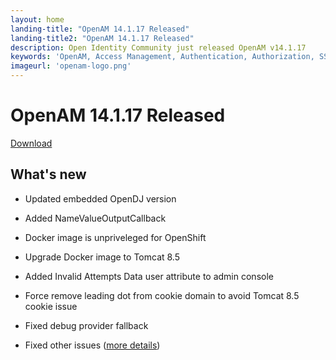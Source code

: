 ```yaml
---
layout: home
landing-title: "OpenAM 14.1.17 Released"
landing-title2: "OpenAM 14.1.17 Released"
description: Open Identity Community just released OpenAM v14.1.17
keywords: 'OpenAM, Access Management, Authentication, Authorization, SSO, Single Sign On, Identity Provider, Open Identity Platform, Release, OAuth2, SAML, API Authentication, Docker, OpenShift'
imageurl: 'openam-logo.png'
---
```

# OpenAM 14.1.17 Released
[Download](https://github.com/OpenIdentityPlatform/OpenAM/releases/tag/14.1.17)
## What's new
* Updated embedded OpenDJ version
* Added NameValueOutputCallback
* Docker image is unpriveleged for OpenShift
* Upgrade Docker image to Tomcat 8.5
* Added Invalid Attempts Data user attribute to admin console
* Force remove leading dot from cookie domain to avoid Tomcat 8.5 cookie issue
* Fixed debug provider fallback

* Fixed other issues ([more details](https://github.com/OpenIdentityPlatform/OpenAM/compare/29b1c4246f7fccd6b98f92d56c31a8ef7b4e6a3a...13d6e0672d28aa33a986744d08e706a42a3068ee))
